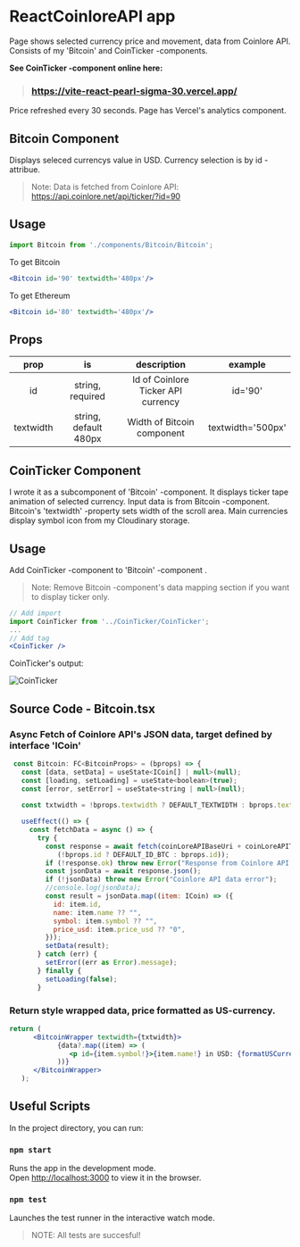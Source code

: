 # ReactCoinloreAPI app

Page shows selected currency price and movement, data from Coinlore API. Consists of my 'Bitcoin' and CoinTicker -components.

**See CoinTicker -component online here:**
> ### https://vite-react-pearl-sigma-30.vercel.app/

Price refreshed every 30 seconds.
Page has Vercel's analytics component. 

## Bitcoin Component

Displays seleced currencys value in USD. Currency selection is by id -attribue.

 > Note: Data is fetched from Coinlore API: https://api.coinlore.net/api/ticker/?id=90

## Usage

```jsx
import Bitcoin from './components/Bitcoin/Bitcoin';
```

To get Bitcoin
```jsx
<Bitcoin id='90' textwidth='480px'/>
```

To get Ethereum
```jsx
<Bitcoin id='80' textwidth='480px'/>
```

## Props


|  prop  |    is    |         description         |                                  example                                  |
| :----: | :------: | :-------------------------: | :-----------------------------------------------------------------------: |
|  id   | string, required |   Id of Coinlore Ticker API currency    | id='90' 
|  textwidth   | string, default 480px |   Width of Bitcoin component    | textwidth='500px' 



## CoinTicker Component
I wrote it as a subcomponent of 'Bitcoin' -component. It displays ticker tape animation of selected currency.
Input data is from Bitcoin -component. Bitcoin's 'textwidth' -property sets width of the scroll area.
Main currencies display symbol icon from my Cloudinary storage.



## Usage
Add CoinTicker -component to 'Bitcoin' -component . 
> Note: Remove Bitcoin -component's data mapping section if you want to display ticker only.  

```jsx
// Add import
import CoinTicker from '../CoinTicker/CoinTicker';
...
// Add tag
<CoinTicker />
```

CoinTicker's output:

![CoinTicker](https://res.cloudinary.com/ddjpunfg4/image/upload/v1745632652/ticker.gif)




## Source Code - Bitcoin.tsx
### Async Fetch of Coinlore API's JSON data, target defined by interface 'ICoin'

```jsx
 const Bitcoin: FC<BitcoinProps> = (bprops) => {
   const [data, setData] = useState<ICoin[] | null>(null);
   const [loading, setLoading] = useState<boolean>(true);
   const [error, setError] = useState<string | null>(null);
 
   const txtwidth = !bprops.textwidth ? DEFAULT_TEXTWIDTH : bprops.textwidth;

   useEffect(() => {
     const fetchData = async () => {
       try {
         const response = await fetch(coinLoreAPIBaseUri + coinLoreAPITickerUri + 
            (!bprops.id ? DEFAULT_ID_BTC : bprops.id));
         if (!response.ok) throw new Error("Response from Coinlore API errror");
         const jsonData = await response.json();
         if (!jsonData) throw new Error("Coinlore API data error");
         //console.log(jsonData);
         const result = jsonData.map((item: ICoin) => ({
           id: item.id,
           name: item.name ?? "",
           symbol: item.symbol ?? "",
           price_usd: item.price_usd ?? "0",
         }));
         setData(result);
       } catch (err) {
         setError((err as Error).message);
       } finally {
         setLoading(false);
       }

```


### Return style wrapped data, price formatted as US-currency.

```jsx
return (
      <BitcoinWrapper textwidth={txtwidth}>
            {data?.map((item) => (
               <p id={item.symbol!}>{item.name!} in USD: {formatUSCurrency(item.price!)}</p>
            ))}
      </BitcoinWrapper>
   );
```


## Useful Scripts

In the project directory, you can run:

### `npm start`

Runs the app in the development mode.\
Open [http://localhost:3000](http://localhost:3000) to view it in the browser.


### `npm test`

Launches the test runner in the interactive watch mode.

 > NOTE: All tests are succesful!